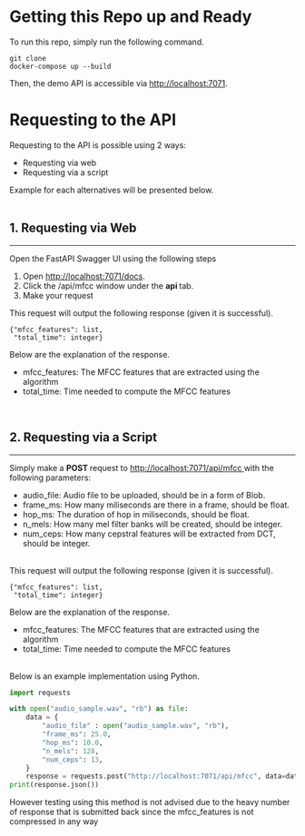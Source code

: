 <h1>Getting this Repo up and Ready</h1>
To run this repo, simply run the following command.

```
git clone 
docker-compose up --build
```
Then, the demo API is accessible via <a href="http://localhost:7071">http://localhost:7071</a>.

<h1>Requesting to the API </h1>
Requesting to the API is possible using 2 ways:
<ul>
    <li> Requesting via web
    <li> Requesting via a script
</ul>
Example for each alternatives will be presented below. <br><br>

<h2> 1. Requesting via Web </h2> <hr> </hr>
Open the FastAPI Swagger UI using the following steps
<ol>
    <li> Open <a href="http://localhost:7071/docs">http://localhost:7071/docs</a>.
    <li> Click the /api/mfcc window under the <b> api </b> tab.
    <li> Make your request
</ol>

This request will output the following response (given it is successful).

```
{"mfcc_features": list,
 "total_time": integer}
```
Below are the explanation of the response.
<ul>
    <li> mfcc_features: The MFCC features that are extracted using the algorithm
    <li> total_time: Time needed to compute the MFCC features
</ul> <br>

<h2> 2. Requesting via a Script </h2> <hr> </hr>
Simply make a <b> POST </b> request to <a href="http://localhost:7071/api/mfcc"> http://localhost:7071/api/mfcc </a> with the following parameters:
<ul>
    <li> audio_file: Audio file to be uploaded, should be in a form of Blob.
    <li> frame_ms: How many miliseconds are there in a frame, should be float.
    <li> hop_ms: The duration of hop in miliseconds, should be float.
    <li> n_mels: How many mel filter banks will be created, should be integer.
    <li> num_ceps: How many cepstral features will be extracted from DCT, should be integer.
</ul> 
<br>
This request will output the following response (given it is successful).

```
{"mfcc_features": list,
 "total_time": integer}
```
Below are the explanation of the response.
<ul>
    <li> mfcc_features: The MFCC features that are extracted using the algorithm
    <li> total_time: Time needed to compute the MFCC features
</ul> <br>
Below is an example implementation using Python.

```python
import requests

with open("audio_sample.wav", "rb") as file:
    data = {
        "audio_file" : open("audio_sample.wav", "rb"),
        "frame_ms": 25.0,
        "hop_ms": 10.0,
        "n_mels": 128,
        "num_ceps": 13,
    }
    response = requests.post("http://localhost:7071/api/mfcc", data=data)
print(response.json())
```
However testing using this method is not advised due to the heavy number of response that is submitted back since the mfcc_features is not compressed in any way 